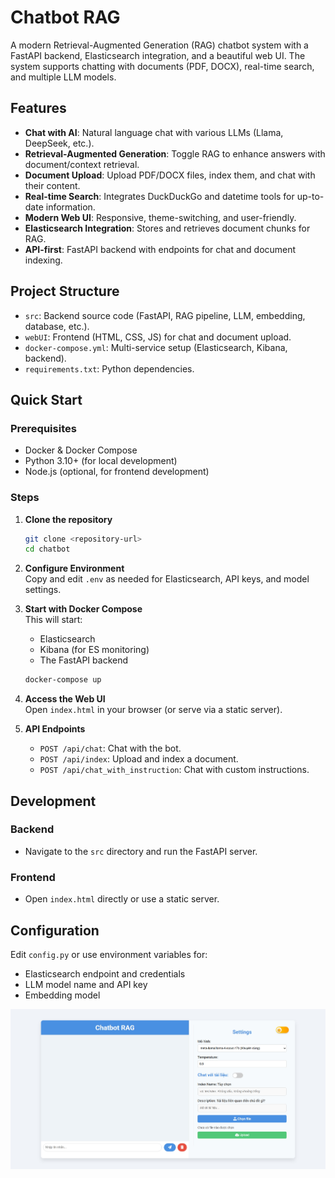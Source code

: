 # Chatbot RAG

A modern Retrieval-Augmented Generation (RAG) chatbot system with a FastAPI backend, Elasticsearch integration, and a beautiful web UI. The system supports chatting with documents (PDF, DOCX), real-time search, and multiple LLM models.

## Features

- **Chat with AI**: Natural language chat with various LLMs (Llama, DeepSeek, etc.).
- **Retrieval-Augmented Generation**: Toggle RAG to enhance answers with document/context retrieval.
- **Document Upload**: Upload PDF/DOCX files, index them, and chat with their content.
- **Real-time Search**: Integrates DuckDuckGo and datetime tools for up-to-date information.
- **Modern Web UI**: Responsive, theme-switching, and user-friendly.
- **Elasticsearch Integration**: Stores and retrieves document chunks for RAG.
- **API-first**: FastAPI backend with endpoints for chat and document indexing.

## Project Structure

- `src`: Backend source code (FastAPI, RAG pipeline, LLM, embedding, database, etc.).
- `webUI`: Frontend (HTML, CSS, JS) for chat and document upload.
- `docker-compose.yml`: Multi-service setup (Elasticsearch, Kibana, backend).
- `requirements.txt`: Python dependencies.

## Quick Start

### Prerequisites

- Docker & Docker Compose
- Python 3.10+ (for local development)
- Node.js (optional, for frontend development)

### Steps

1. **Clone the repository**  
    ```bash
    git clone <repository-url>
    cd chatbot
    ```

2. **Configure Environment**  
    Copy and edit `.env` as needed for Elasticsearch, API keys, and model settings.

3. **Start with Docker Compose**  
    This will start:
    - Elasticsearch
    - Kibana (for ES monitoring)
    - The FastAPI backend  
    ```bash
    docker-compose up
    ```

4. **Access the Web UI**  
    Open `index.html` in your browser (or serve via a static server).

5. **API Endpoints**  
    - `POST /api/chat`: Chat with the bot.
    - `POST /api/index`: Upload and index a document.
    - `POST /api/chat_with_instruction`: Chat with custom instructions.

## Development

### Backend

- Navigate to the `src` directory and run the FastAPI server.

### Frontend

- Open `index.html` directly or use a static server.

## Configuration

Edit `config.py` or use environment variables for:

- Elasticsearch endpoint and credentials
- LLM model name and API key
- Embedding model

![Chatbot Screenshot](image.png)